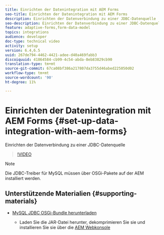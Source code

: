 ```yaml
---
title: Einrichten der Datenintegration mit AEM Forms
seo-title: Einrichten der Datenintegration mit AEM Forms
description: Einrichten der Datenverbindung zu einer JDBC-Datenquelle
seo-description: Einrichten der Datenverbindung zu einer JDBC-Datenquelle
feature: adaptive-forms,form-data-model
topics: integrations
audience: developer
doc-type: technical video
activity: setup
version: 6.4,6.5
uuid: 267de794-4462-4421-adee-d40a469fabb3
discoiquuid: 41864584-cb99-4c54-abda-8eb83829cb90
translation-type: tm+mt
source-git-commit: 67ca08bf386a217807da3755d46abed225050d02
workflow-type: tm+mt
source-wordcount: '90'
ht-degree: 11%

---
```



# Einrichten der Datenintegration mit AEM Forms {#set-up-data-integration-with-aem-forms}

Einrichten der Datenverbindung zu einer JDBC-Datenquelle

>[!VIDEO](https://video.tv.adobe.com/v/17724/?quality=9&learn=on)

>[!NOTE]
>
>Die JDBC-Treiber für MySQL müssen über OSGi-Pakete auf der AEM installiert werden.

## Unterstützende Materialien {#supporting-materials}

* [MySQL JDBC OSGi-Bundle herunterladen](https://dev.mysql.com/downloads/connector/j/)

   * Laden Sie die JAR-Datei herunter, dekomprimieren Sie sie und installieren Sie sie über die [AEM Webkonsole](http://localhost:4502/system/console/bundles)

